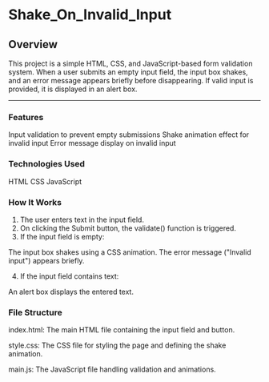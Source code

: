 # Shake_On_Invalid_Input
## Overview
This project is a simple HTML, CSS, and JavaScript-based form validation system. When a user submits an empty input field, the input box shakes, and an error message appears briefly before disappearing. If valid input is provided, it is displayed in an alert box.

---

### Features

Input validation to prevent empty submissions
Shake animation effect for invalid input
Error message display on invalid input

### Technologies Used

HTML
CSS
JavaScript


### How It Works

1. The user enters text in the input field.
2. On clicking the Submit button, the validate() function is triggered.
3. If the input field is empty:

The input box shakes using a CSS animation.
The error message ("Invalid input") appears briefly.

4. If the input field contains text:

An alert box displays the entered text.



### File Structure

index.html: The main HTML file containing the input field and button.

style.css: The CSS file for styling the page and defining the shake animation.

main.js: The JavaScript file handling validation and animations.

